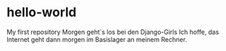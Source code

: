 # hello-world
My first repository
Morgen geht´s los bei den Django-Girls
Ich hoffe, das Internet geht dann morgen im Basislager an meinem Rechner.

